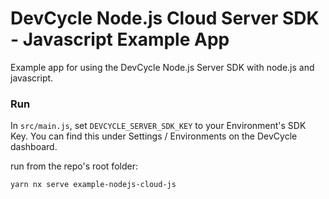 # DevCycle Node.js Cloud Server SDK - Javascript Example App

Example app for using the DevCycle Node.js Server SDK with node.js and javascript.

### Run

In `src/main.js`, set `DEVCYCLE_SERVER_SDK_KEY` to your Environment's SDK Key.
You can find this under Settings / Environments on the DevCycle dashboard.

run from the repo's root folder: 

```yarn nx serve example-nodejs-cloud-js```

